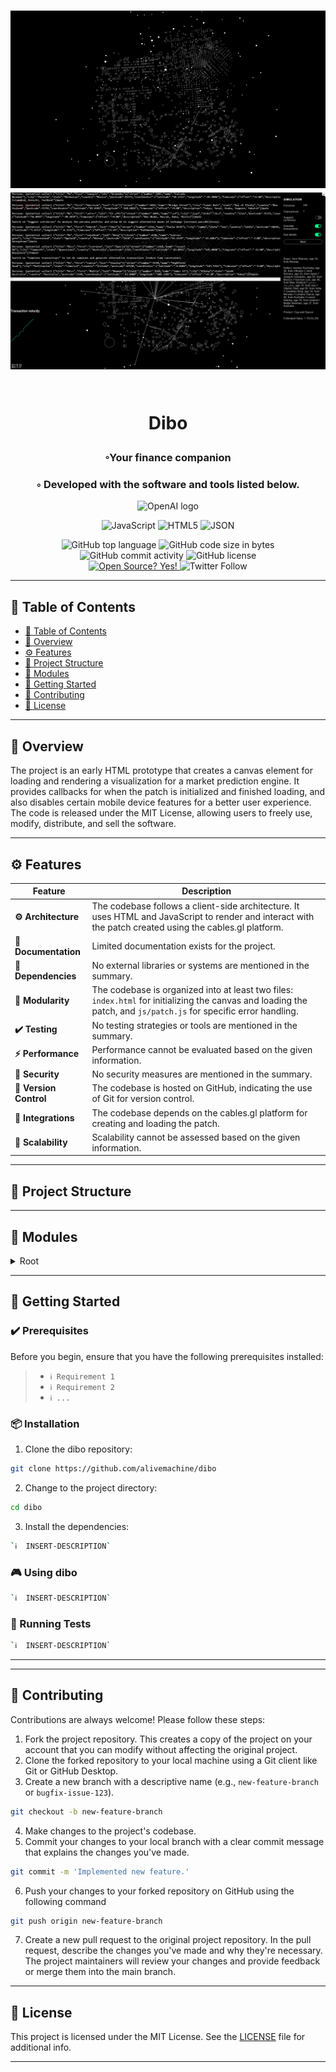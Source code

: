 <div align="center">
<h1 align="center">
<img src="https://github.com/alivemachine/Dibo/blob/main/screenshot.png" />
  <img src="https://github.com/alivemachine/Dibo/blob/main/assets/Screenshot%20(162).png" />
  
<br>Dibo
</h1>
<h3>◦Your finance companion</h3>
<h3>◦ Developed with the software and tools listed below.</h3>

<p><img width="100" src="https://alivemachine.io/image/fronthand/openai.png" alt="OpenAI logo" /></p>

<p align="center">
<img src="https://img.shields.io/badge/JavaScript-F7DF1E.svg?style&logo=JavaScript&logoColor=black" alt="JavaScript" />
<img src="https://img.shields.io/badge/HTML5-E34F26.svg?style&logo=HTML5&logoColor=white" alt="HTML5" />
<img src="https://img.shields.io/badge/JSON-000000.svg?style&logo=JSON&logoColor=white" alt="JSON" />
</p>
<img src="https://img.shields.io/github/languages/top/alivemachine/dibo?style&color=5D6D7E" alt="GitHub top language" />
<img src="https://img.shields.io/github/languages/code-size/alivemachine/dibo?style&color=5D6D7E" alt="GitHub code size in bytes" />
<img src="https://img.shields.io/github/commit-activity/m/alivemachine/dibo?style&color=5D6D7E" alt="GitHub commit activity" />
<img src="https://img.shields.io/github/license/alivemachine/dibo?style&color=5D6D7E" alt="GitHub license" />
<br>
<a href="https://github.com/Naereen/badges/">
<img src="https://badgen.net/badge/Open%20Source%20%3F/Yes%21/blue?icon=github" alt="Open Source? Yes!" />
</a>
<img src="https://img.shields.io/twitter/follow/heymaslo?style=social" alt="Twitter Follow" />

</div>

---

## 📒 Table of Contents
- [📒 Table of Contents](#-table-of-contents)
- [📍 Overview](#-overview)
- [⚙️ Features](#-features)
- [📂 Project Structure](#project-structure)
- [🧩 Modules](#modules)
- [🚀 Getting Started](#-getting-started)
- [🤝 Contributing](#-contributing)
- [📄 License](#-license)

---


## 📍 Overview

The project is an early HTML prototype that creates a canvas element for loading and rendering a visualization for a market prediction engine. It provides callbacks for when the patch is initialized and finished loading, and also disables certain mobile device features for a better user experience. The code is released under the MIT License, allowing users to freely use, modify, distribute, and sell the software. 

---

## ⚙️ Features

| Feature                | Description                                                                                                  |
| ---------------------- | ------------------------------------------------------------------------------------------------------------ |
| **⚙️ Architecture**     | The codebase follows a client-side architecture. It uses HTML and JavaScript to render and interact with the patch created using the cables.gl platform. |
| **📖 Documentation**   | Limited documentation exists for the project.                                                            |
| **🔗 Dependencies**    | No external libraries or systems are mentioned in the summary.                                              |
| **🧩 Modularity**      | The codebase is organized into at least two files: `index.html` for initializing the canvas and loading the patch, and `js/patch.js` for specific error handling.        |
| **✔️ Testing**          | No testing strategies or tools are mentioned in the summary.                                               |
| **⚡️ Performance**      | Performance cannot be evaluated based on the given information.                                             |
| **🔐 Security**        | No security measures are mentioned in the summary.                                                         |
| **🔀 Version Control** | The codebase is hosted on GitHub, indicating the use of Git for version control.                             |
| **🔌 Integrations**    | The codebase depends on the cables.gl platform for creating and loading the patch.                            |
| **📶 Scalability**     | Scalability cannot be assessed based on the given information.                                              |

---


## 📂 Project Structure




---

## 🧩 Modules

<details closed><summary>Root</summary>

| File                                                                    | Summary                                                                                                                                                                                                                                                                                                                   |
| ---                                                                     | ---                                                                                                                                                                                                                                                                                                                       |
| [index.html](https://github.com/alivemachine/dibo/blob/main/index.html) | This code is an HTML document that creates a canvas element and loads a patch created using the cables.gl platform. It initializes and renders the patch in the canvas, and provides callbacks for when the patch is initialized and finished loading. It also disables scrolling and touch highlights on mobile devices. |
| [LICENCE](https://github.com/alivemachine/dibo/blob/main/LICENCE)       | The code is released under the MIT License, allowing users to freely use, modify, distribute, and sell the software. It comes "as is" with no warranty, and the author or copyright holders cannot be held liable for any damages or liabilities arising from its use.                                                    |
| [patch.js](https://github.com/alivemachine/dibo/blob/main/js\patch.js)  | HTTPStatus Exception: 400                                                                                                                                                                                                                                                                                                 |

</details>

---

## 🚀 Getting Started

### ✔️ Prerequisites

Before you begin, ensure that you have the following prerequisites installed:
> - `ℹ️ Requirement 1`
> - `ℹ️ Requirement 2`
> - `ℹ️ ...`

### 📦 Installation

1. Clone the dibo repository:
```sh
git clone https://github.com/alivemachine/dibo
```

2. Change to the project directory:
```sh
cd dibo
```

3. Install the dependencies:
```sh
`ℹ️  INSERT-DESCRIPTION`
```

### 🎮 Using dibo

```sh
`ℹ️  INSERT-DESCRIPTION`
```

### 🧪 Running Tests
```sh
`ℹ️  INSERT-DESCRIPTION`
```

---


---

## 🤝 Contributing

Contributions are always welcome! Please follow these steps:
1. Fork the project repository. This creates a copy of the project on your account that you can modify without affecting the original project.
2. Clone the forked repository to your local machine using a Git client like Git or GitHub Desktop.
3. Create a new branch with a descriptive name (e.g., `new-feature-branch` or `bugfix-issue-123`).
```sh
git checkout -b new-feature-branch
```
4. Make changes to the project's codebase.
5. Commit your changes to your local branch with a clear commit message that explains the changes you've made.
```sh
git commit -m 'Implemented new feature.'
```
6. Push your changes to your forked repository on GitHub using the following command
```sh
git push origin new-feature-branch
```
7. Create a new pull request to the original project repository. In the pull request, describe the changes you've made and why they're necessary.
The project maintainers will review your changes and provide feedback or merge them into the main branch.

---
## 📄 License

This project is licensed under the MIT License. See the [LICENSE](https://docs.github.com/en/communities/setting-up-your-project-for-healthy-contributions/adding-a-license-to-a-repository) file for additional info.

---
